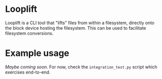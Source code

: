 # Looplift

Looplift is a CLI tool that "lifts" files from within a filesystem, directly onto the block device hosting the filesystem.  This can be used to facilitate filesystem conversions.

# Example usage

_Maybe coming soon._  For now, check the `integration_test.py` script which exercises end-to-end.
